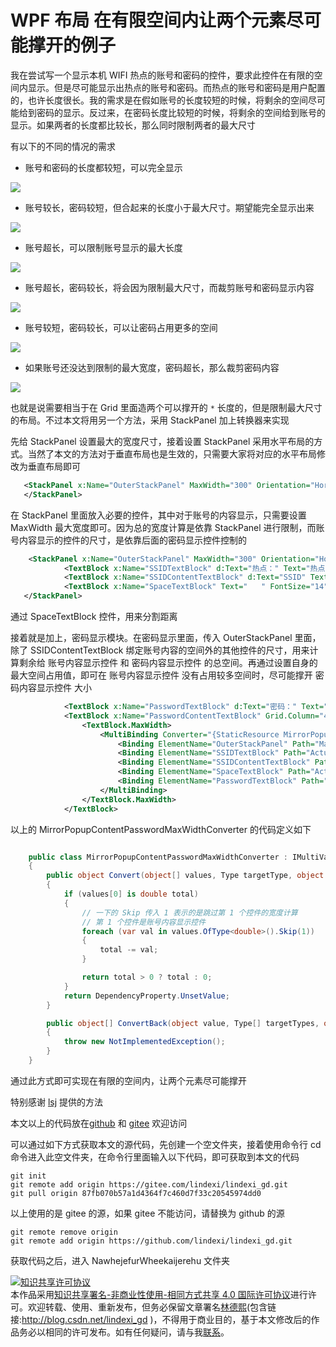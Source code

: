 # WPF 布局 在有限空间内让两个元素尽可能撑开的例子

我在尝试写一个显示本机 WIFI 热点的账号和密码的控件，要求此控件在有限的空间内显示。但是尽可能显示出热点的账号和密码。而热点的账号和密码是用户配置的，也许长度很长。我的需求是在假如账号的长度较短的时候，将剩余的空间尽可能给到密码的显示。反过来，在密码长度比较短的时候，将剩余的空间给到账号的显示。如果两者的长度都比较长，那么同时限制两者的最大尺寸

<!--more-->
<!-- CreateTime:2021/12/6 20:47:53 -->


<!-- 发布 -->

有以下的不同的情况的需求

- 账号和密码的长度都较短，可以完全显示

<!-- ![](image/WPF 布局 在有限空间内让两个元素尽可能撑开的例子/WPF 布局 在有限空间内让两个元素尽可能撑开的例子0.png) -->

![](http://cdn.lindexi.site/lindexi%2F20211262049238083.jpg)

- 账号较长，密码较短，但合起来的长度小于最大尺寸。期望能完全显示出来

<!-- ![](image/WPF 布局 在有限空间内让两个元素尽可能撑开的例子/WPF 布局 在有限空间内让两个元素尽可能撑开的例子1.png) -->

![](http://cdn.lindexi.site/lindexi%2F20211262050133267.jpg)

- 账号超长，可以限制账号显示的最大长度

<!-- ![](image/WPF 布局 在有限空间内让两个元素尽可能撑开的例子/WPF 布局 在有限空间内让两个元素尽可能撑开的例子2.png) -->

![](http://cdn.lindexi.site/lindexi%2F20211262051168944.jpg)

- 账号超长，密码较长，将会因为限制最大尺寸，而裁剪账号和密码显示内容

<!-- ![](image/WPF 布局 在有限空间内让两个元素尽可能撑开的例子/WPF 布局 在有限空间内让两个元素尽可能撑开的例子3.png) -->

![](http://cdn.lindexi.site/lindexi%2F20211262051537524.jpg)

- 账号较短，密码较长，可以让密码占用更多的空间

<!-- ![](image/WPF 布局 在有限空间内让两个元素尽可能撑开的例子/WPF 布局 在有限空间内让两个元素尽可能撑开的例子4.png) -->

![](http://cdn.lindexi.site/lindexi%2F20211262052403635.jpg)

- 如果账号还没达到限制的最大宽度，密码超长，那么裁剪密码内容

<!-- ![](image/WPF 布局 在有限空间内让两个元素尽可能撑开的例子/WPF 布局 在有限空间内让两个元素尽可能撑开的例子5.png) -->

![](http://cdn.lindexi.site/lindexi%2F20211262053193647.jpg)

也就是说需要相当于在 Grid 里面造两个可以撑开的 `*` 长度的，但是限制最大尺寸的布局。不过本文将用另一个方法，采用 StackPanel 加上转换器来实现

先给 StackPanel 设置最大的宽度尺寸，接着设置 StackPanel 采用水平布局的方式。当然了本文的方法对于垂直布局也是生效的，只需要大家将对应的水平布局修改为垂直布局即可

```xml
   <StackPanel x:Name="OuterStackPanel" MaxWidth="300" Orientation="Horizontal">
   </StackPanel>
```

在 StackPanel 里面放入必要的控件，其中对于账号的内容显示，只需要设置 MaxWidth 最大宽度即可。因为总的宽度计算是依靠 StackPanel 进行限制，而账号内容显示的控件的尺寸，是依靠后面的密码显示控件控制的

```xml
    <StackPanel x:Name="OuterStackPanel" MaxWidth="300" Orientation="Horizontal">
            <TextBlock x:Name="SSIDTextBlock" d:Text="热点：" Text="热点：" FontSize="14" />
            <TextBlock x:Name="SSIDContentTextBlock" d:Text="SSID" Text="{Binding ElementName=NameTextBox,Path=Text}" FontSize="14" MaxWidth="150" TextTrimming="CharacterEllipsis" />
            <TextBlock x:Name="SpaceTextBlock" Text="   " FontSize="14" />
   </StackPanel>
```

通过 SpaceTextBlock 控件，用来分割距离

接着就是加上，密码显示模块。在密码显示里面，传入 OuterStackPanel 里面，除了 SSIDContentTextBlock 绑定账号内容的空间外的其他控件的尺寸，用来计算剩余给 账号内容显示控件 和 密码内容显示控件 的总空间。再通过设置自身的最大空间占用值，即可在 账号内容显示控件 没有占用较多空间时，尽可能撑开 密码内容显示控件 大小

```xml
            <TextBlock x:Name="PasswordTextBlock" d:Text="密码：" Text="密码：" FontSize="14" />
            <TextBlock x:Name="PasswordContentTextBlock" Grid.Column="4"  d:Text="Password" Text="{Binding ElementName=KeyTextBox,Path=Text}" FontSize="14" TextTrimming="CharacterEllipsis">
                <TextBlock.MaxWidth>
                    <MultiBinding Converter="{StaticResource MirrorPopupContentPasswordMaxWidthConverter}">
                        <Binding ElementName="OuterStackPanel" Path="MaxWidth"/>
                        <Binding ElementName="SSIDTextBlock" Path="ActualWidth"/>
                        <Binding ElementName="SSIDContentTextBlock" Path="ActualWidth"/>
                        <Binding ElementName="SpaceTextBlock" Path="ActualWidth"/>
                        <Binding ElementName="PasswordTextBlock" Path="ActualWidth"/>
                    </MultiBinding>
                </TextBlock.MaxWidth>
            </TextBlock>
```

以上的 MirrorPopupContentPasswordMaxWidthConverter 的代码定义如下

```csharp

    public class MirrorPopupContentPasswordMaxWidthConverter : IMultiValueConverter
    {
        public object Convert(object[] values, Type targetType, object parameter, CultureInfo culture)
        {
            if (values[0] is double total)
            {
            	// 一下的 Skip 传入 1 表示的是跳过第 1 个控件的宽度计算
            	// 第 1 个控件是账号内容显示控件
                foreach (var val in values.OfType<double>().Skip(1))
                {
                    total -= val;
                }

                return total > 0 ? total : 0;
            }
            return DependencyProperty.UnsetValue;
        }

        public object[] ConvertBack(object value, Type[] targetTypes, object parameter, CultureInfo culture)
        {
            throw new NotImplementedException();
        }
    }
```

通过此方式即可实现在有限的空间内，让两个元素尽可能撑开

特别感谢 [lsj](https://blog.sdlsj.net) 提供的方法

本文以上的代码放在[github](https://github.com/lindexi/lindexi_gd/tree/87fb070b57a1d4364f7c460d7f33c20545974dd0/NawhejefurWheekaijerehu) 和 [gitee](https://gitee.com/lindexi/lindexi_gd/tree/87fb070b57a1d4364f7c460d7f33c20545974dd0/NawhejefurWheekaijerehu) 欢迎访问

可以通过如下方式获取本文的源代码，先创建一个空文件夹，接着使用命令行 cd 命令进入此空文件夹，在命令行里面输入以下代码，即可获取到本文的代码

```
git init
git remote add origin https://gitee.com/lindexi/lindexi_gd.git
git pull origin 87fb070b57a1d4364f7c460d7f33c20545974dd0
```

以上使用的是 gitee 的源，如果 gitee 不能访问，请替换为 github 的源

```
git remote remove origin
git remote add origin https://github.com/lindexi/lindexi_gd.git
```

获取代码之后，进入 NawhejefurWheekaijerehu 文件夹

<a rel="license" href="http://creativecommons.org/licenses/by-nc-sa/4.0/"><img alt="知识共享许可协议" style="border-width:0" src="https://licensebuttons.net/l/by-nc-sa/4.0/88x31.png" /></a><br />本作品采用<a rel="license" href="http://creativecommons.org/licenses/by-nc-sa/4.0/">知识共享署名-非商业性使用-相同方式共享 4.0 国际许可协议</a>进行许可。欢迎转载、使用、重新发布，但务必保留文章署名[林德熙](http://blog.csdn.net/lindexi_gd)(包含链接:http://blog.csdn.net/lindexi_gd )，不得用于商业目的，基于本文修改后的作品务必以相同的许可发布。如有任何疑问，请与我[联系](mailto:lindexi_gd@163.com)。
